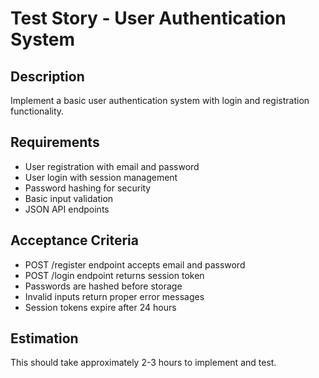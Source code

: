 # Test Story - User Authentication System

## Description
Implement a basic user authentication system with login and registration functionality.

## Requirements
- User registration with email and password
- User login with session management
- Password hashing for security
- Basic input validation
- JSON API endpoints

## Acceptance Criteria
- POST /register endpoint accepts email and password
- POST /login endpoint returns session token
- Passwords are hashed before storage
- Invalid inputs return proper error messages
- Session tokens expire after 24 hours

## Estimation
This should take approximately 2-3 hours to implement and test.